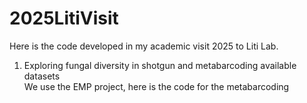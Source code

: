 # 2025LitiVisit
Here is the code developed in my academic visit 2025 to Liti Lab.  

1. Exploring fungal diversity in shotgun and metabarcoding available datasets  
 We use the EMP project, here is the code for the metabarcoding  



